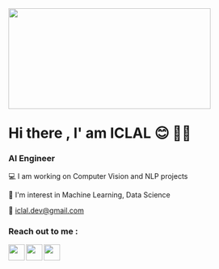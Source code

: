 
<div style="width:100%;height:0;padding-bottom:38%;position:left;"><img src="[https://i.giphy.com/media/ZVik7pBtu9dNS/giphy.webp](https://www.google.com/url?sa=i&url=https%3A%2F%2Fin.duhocakina.edu.vn%2Fanime-typing-gif-ac58xpi6%2F&psig=AOvVaw0locNafqamRQmQwwn5toVd&ust=1695472926676000&source=images&cd=vfe&opi=89978449&ved=0CBAQjRxqFwoTCMCD4_2evoEDFQAAAAAdAAAAABAJ)" width="400" height="200" class="giphy-embed" /></div>

# Hi there , I' am ICLAL :blush: :ok_woman:
### AI Engineer


:computer: I am working on Computer Vision and NLP projects

:cherry_blossom: I'm interest in Machine Learning, Data Science

:email: iclal.dev@gmail.com




### Reach out to me :



[<img height="32" width="32" src="https://unpkg.com/simple-icons@v6/icons/linkedin.svg" align = "left" />][linkedin]
[<img height="32" width="32" src="https://unpkg.com/simple-icons@v6/icons/twitter.svg" align = "left" />][twitter]
[<img height="32" width="32" src="https://unpkg.com/simple-icons@v6/icons/instagram.svg" align = "left" />][instagram]


[linkedin]:https://www.linkedin.com/in/iclalcetin/

[twitter]:https://twitter.com/e_iclal

[instagram]:https://www.instagram.com/iclal.cetin/


<br />
<br />
<br />
